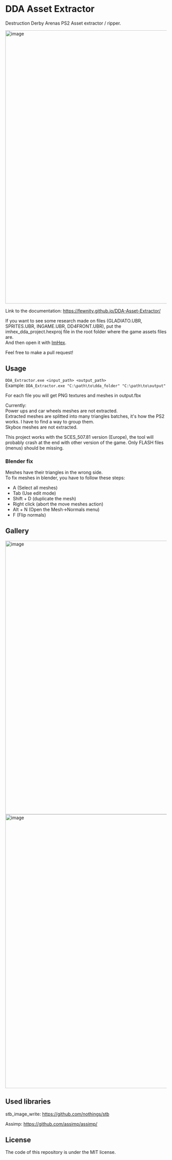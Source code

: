 # DDA Asset Extractor
Destruction Derby Arenas PS2 Asset extractor / ripper.

<img width="1534" height="853" alt="image" src="https://github.com/user-attachments/assets/13c46aef-3db7-470c-b895-2d1ff320b040" />

Link to the documentation: https://fewnity.github.io/DDA-Asset-Extractor/

If you want to see some research made on files (GLADIATO.UBR, SPRITES.UBR, INGAME.UBR, DD4FRONT.UBR), put the imhex_dda_project.hexproj file in the root folder where the game assets files are.<br>
And then open it with [ImHex](https://imhex.werwolv.net/).

Feel free to make a pull request!

## Usage
`DDA_Extractor.exe <input_path> <output_path>`<br>
Example: `DDA_Extractor.exe "C:\path\to\dda_folder" "C:\path\to\output"`

For each file you will get PNG textures and meshes in output.fbx

Currently:<br>
Power ups and car wheels meshes are not extracted.<br>
Extracted meshes are splitted into many triangles batches, it's how the PS2 works. I have to find a way to group them.<br>
Skybox meshes are not extracted.

This project works with the SCES_507.81 version (Europe), the tool will probably crash at the end with other version of the game. Only FLASH files (menus) should be missing.

### Blender fix

Meshes have their triangles in the wrong side.<br>
To fix meshes in blender, you have to follow these steps:
- A (Select all meshes)
- Tab (Use edit mode)
- Shift + D (duplicate the mesh)
- Right click (abort the move meshes action)
- Alt + N (Open the Mesh->Normals menu)
- F (Flip normals)

## Gallery

<img width="1536" height="854" alt="image" src="https://github.com/user-attachments/assets/02b4a505-6fa8-4600-a6ab-45b97a26ae01" />
<img width="1536" height="855" alt="image" src="https://github.com/user-attachments/assets/758a97e3-73ea-4e78-aaa2-d087c385b6cb" />

## Used libraries
stb_image_write: https://github.com/nothings/stb

Assimp: https://github.com/assimp/assimp/

## License

The code of this repository is under the MIT license.
